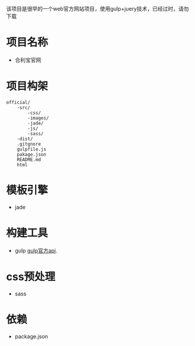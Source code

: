 该项目是很早的一个web官方网站项目，使用gulp+juery技术，已经过时，请勿下载

# 项目名称

- 合利宝官网

# 项目构架

	official/
		-src/
			-css/
			-images/
			-jade/
			-js/
			-sass/
		-dist/
		.gitgnore
		gulpfile.js
		pakage.json
		README.md
		html

# 模板引擎

- jade

# 构建工具
- gulp
  [gulp官方api](https://www.gulpjs.com.cn/docs/api/).
  

# css预处理

- sass

# 依赖

- package.json